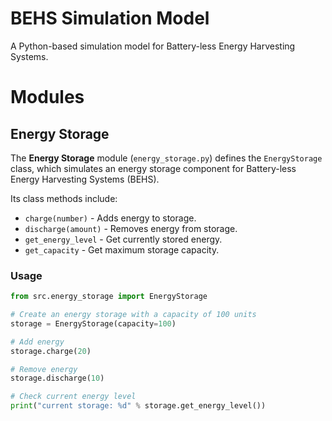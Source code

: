 # BEHS Simulation Model

A Python-based simulation model for Battery-less Energy Harvesting Systems.

# Modules

## Energy Storage

The **Energy Storage** module (`energy_storage.py`) defines the `EnergyStorage` class, which simulates an energy storage component for Battery-less Energy Harvesting Systems (BEHS).

Its class methods include:

- `charge(number)` - Adds energy to storage.
- `discharge(amount)` - Removes energy from storage.
- `get_energy_level` - Get currently stored energy.
- `get_capacity` - Get maximum storage capacity.

### Usage

```python
from src.energy_storage import EnergyStorage

# Create an energy storage with a capacity of 100 units
storage = EnergyStorage(capacity=100)

# Add energy
storage.charge(20)

# Remove energy
storage.discharge(10)

# Check current energy level
print("current storage: %d" % storage.get_energy_level()) 
```
